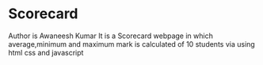 # Scorecard
 Author is Awaneesh Kumar It is a Scorecard webpage in which average,minimum and maximum mark is calculated of  10 students
via using html css and javascript
